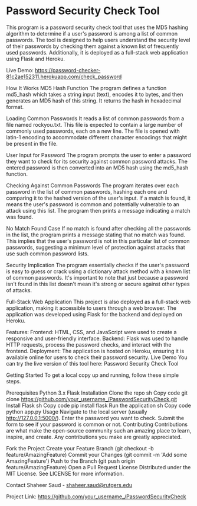 # Password Security Check Tool
This program is a password security check tool that uses the MD5 hashing algorithm to determine if a user's password is among a list of common passwords. The tool is designed to help users understand the security level of their passwords by checking them against a known list of frequently used passwords. Additionally, it is deployed as a full-stack web application using Flask and Heroku.

Live Demo: https://password-checker-81c2ae152311.herokuapp.com/check_password

How It Works
MD5 Hash Function
The program defines a function md5_hash which takes a string input (text), encodes it to bytes, and then generates an MD5 hash of this string. It returns the hash in hexadecimal format.

Loading Common Passwords
It reads a list of common passwords from a file named rockyou.txt. This file is expected to contain a large number of commonly used passwords, each on a new line. The file is opened with latin-1 encoding to accommodate different character encodings that might be present in the file.

User Input for Password
The program prompts the user to enter a password they want to check for its security against common password attacks. The entered password is then converted into an MD5 hash using the md5_hash function.

Checking Against Common Passwords
The program iterates over each password in the list of common passwords, hashing each one and comparing it to the hashed version of the user's input. If a match is found, it means the user's password is common and potentially vulnerable to an attack using this list. The program then prints a message indicating a match was found.

No Match Found Case
If no match is found after checking all the passwords in the list, the program prints a message stating that no match was found. This implies that the user's password is not in this particular list of common passwords, suggesting a minimum level of protection against attacks that use such common password lists.

Security Implication
The program essentially checks if the user's password is easy to guess or crack using a dictionary attack method with a known list of common passwords. It's important to note that just because a password isn't found in this list doesn't mean it's strong or secure against other types of attacks.

Full-Stack Web Application
This project is also deployed as a full-stack web application, making it accessible to users through a web browser. The application was developed using Flask for the backend and deployed on Heroku.

Features:
Frontend: HTML, CSS, and JavaScript were used to create a responsive and user-friendly interface.
Backend: Flask was used to handle HTTP requests, process the password checks, and interact with the frontend.
Deployment: The application is hosted on Heroku, ensuring it is available online for users to check their password security.
Live Demo
You can try the live version of this tool here: Password Security Check Tool

Getting Started
To get a local copy up and running, follow these simple steps.

Prerequisites
Python 3.x
Flask
Installation
Clone the repo
sh
Copy code
git clone https://github.com/your_username_/PasswordSecurityCheck.git
Install Flask
sh
Copy code
pip install flask
Run the application
sh
Copy code
python app.py
Usage
Navigate to the local server (usually http://127.0.0.1:5000/).
Enter the password you want to check.
Submit the form to see if your password is common or not.
Contributing
Contributions are what make the open-source community such an amazing place to learn, inspire, and create. Any contributions you make are greatly appreciated.

Fork the Project
Create your Feature Branch (git checkout -b feature/AmazingFeature)
Commit your Changes (git commit -m 'Add some AmazingFeature')
Push to the Branch (git push origin feature/AmazingFeature)
Open a Pull Request
License
Distributed under the MIT License. See LICENSE for more information.

Contact
Shaheer Saud - shaheer.saud@rutgers.edu

Project Link: https://github.com/your_username_/PasswordSecurityCheck
